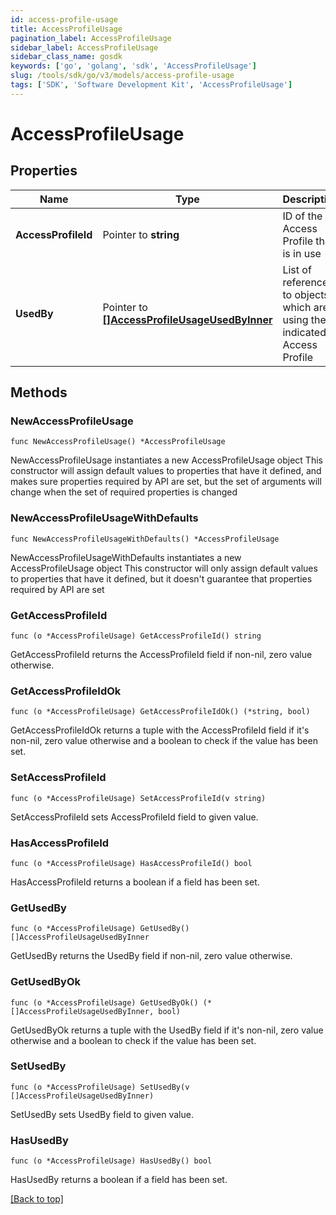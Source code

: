 ```yaml
---
id: access-profile-usage
title: AccessProfileUsage
pagination_label: AccessProfileUsage
sidebar_label: AccessProfileUsage
sidebar_class_name: gosdk
keywords: ['go', 'golang', 'sdk', 'AccessProfileUsage'] 
slug: /tools/sdk/go/v3/models/access-profile-usage
tags: ['SDK', 'Software Development Kit', 'AccessProfileUsage']
---
```


# AccessProfileUsage

## Properties

Name | Type | Description | Notes
------------ | ------------- | ------------- | -------------
**AccessProfileId** |  Pointer to **string** | ID of the Access Profile that is in use | [optional] 
**UsedBy** |  Pointer to [**[]AccessProfileUsageUsedByInner**](access-profile-usage-used-by-inner) | List of references to objects which are using the indicated Access Profile | [optional] 

## Methods

### NewAccessProfileUsage

`func NewAccessProfileUsage() *AccessProfileUsage`

NewAccessProfileUsage instantiates a new AccessProfileUsage object
This constructor will assign default values to properties that have it defined,
and makes sure properties required by API are set, but the set of arguments
will change when the set of required properties is changed

### NewAccessProfileUsageWithDefaults

`func NewAccessProfileUsageWithDefaults() *AccessProfileUsage`

NewAccessProfileUsageWithDefaults instantiates a new AccessProfileUsage object
This constructor will only assign default values to properties that have it defined,
but it doesn't guarantee that properties required by API are set

### GetAccessProfileId

`func (o *AccessProfileUsage) GetAccessProfileId() string`

GetAccessProfileId returns the AccessProfileId field if non-nil, zero value otherwise.

### GetAccessProfileIdOk

`func (o *AccessProfileUsage) GetAccessProfileIdOk() (*string, bool)`

GetAccessProfileIdOk returns a tuple with the AccessProfileId field if it's non-nil, zero value otherwise
and a boolean to check if the value has been set.

### SetAccessProfileId

`func (o *AccessProfileUsage) SetAccessProfileId(v string)`

SetAccessProfileId sets AccessProfileId field to given value.

### HasAccessProfileId

`func (o *AccessProfileUsage) HasAccessProfileId() bool`

HasAccessProfileId returns a boolean if a field has been set.

### GetUsedBy

`func (o *AccessProfileUsage) GetUsedBy() []AccessProfileUsageUsedByInner`

GetUsedBy returns the UsedBy field if non-nil, zero value otherwise.

### GetUsedByOk

`func (o *AccessProfileUsage) GetUsedByOk() (*[]AccessProfileUsageUsedByInner, bool)`

GetUsedByOk returns a tuple with the UsedBy field if it's non-nil, zero value otherwise
and a boolean to check if the value has been set.

### SetUsedBy

`func (o *AccessProfileUsage) SetUsedBy(v []AccessProfileUsageUsedByInner)`

SetUsedBy sets UsedBy field to given value.

### HasUsedBy

`func (o *AccessProfileUsage) HasUsedBy() bool`

HasUsedBy returns a boolean if a field has been set.


[[Back to top]](#) 


